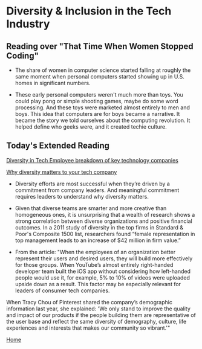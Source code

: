 # Diversity & Inclusion in the Tech Industry

## Reading over "That Time When Women Stopped Coding"

- The share of women in computer science started falling at roughly the same moment when personal computers started showing up in U.S. homes in significant numbers.

- These early personal computers weren't much more than toys. You could play pong or simple shooting games, maybe do some word processing. And these toys were marketed almost entirely to men and boys. This idea that computers are for boys became a narrative. It became the story we told ourselves about the computing revolution. It helped define who geeks were, and it created techie culture.

## Today's Extended Reading

[Diversity in Tech Employee breakdown of key technology companies](https://informationisbeautiful.net/visualizations/diversity-in-tech/)

[Why diversity matters to your tech company](https://www.usatoday.com/story/tech/columnist/2015/07/21/why-diversity-matters-your-tech-company/30419871/)

- Diversity efforts are most successful when they’re driven by a commitment from company leaders. And meaningful commitment requires leaders to understand why diversity matters.

- Given that diverse teams are smarter and more creative than homogeneous ones, it is unsurprising that a wealth of research shows a strong correlation between diverse organizations and positive financial outcomes. In a 2011 study of diversity in the top firms in Standard & Poor's Composite 1500 list, researchers found “female representation in top management leads to an increase of $42 million in firm value.”

- From the article: "When the employees of an organization better represent their users and desired users, they will build more effectively for those groups. When YouTube’s almost entirely right-handed developer team built the iOS app without considering how left-handed people would use it, for example, 5% to 10% of videos were uploaded upside down as a result. This factor may be especially relevant for leaders of consumer tech companies.

When Tracy Chou of Pinterest shared the company’s demographic information last year, she explained: 'We only stand to improve the quality and impact of our products if the people building them are representative of the user base and reflect the same diversity of demography, culture, life experiences and interests that makes our community so vibrant.'"

[Home](https://keelen-fisher.github.io/new-repository/)
